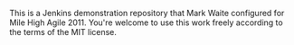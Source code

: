 This is a Jenkins demonstration repository that Mark Waite configured
for Mile High Agile 2011.  You're welcome to use this work freely
according to the terms of the MIT license.
